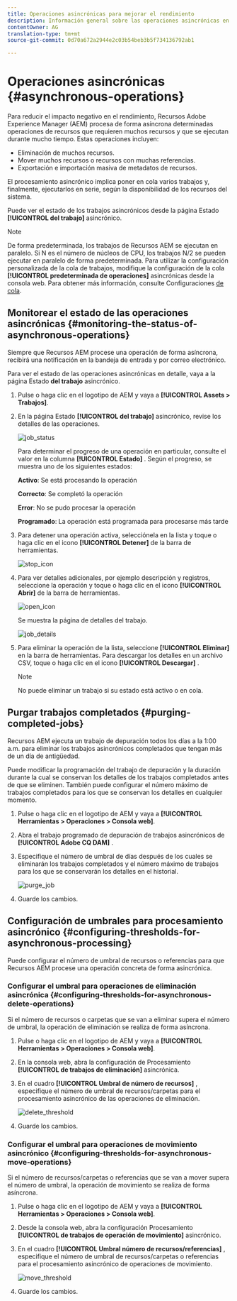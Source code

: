 ```yaml
---
title: Operaciones asincrónicas para mejorar el rendimiento
description: Información general sobre las operaciones asincrónicas en Recursos AEM.
contentOwner: AG
translation-type: tm+mt
source-git-commit: 0d70a672a2944e2c03b54beb3b5f734136792ab1

---
```



# Operaciones asincrónicas {#asynchronous-operations}

Para reducir el impacto negativo en el rendimiento, Recursos Adobe Experience Manager (AEM) procesa de forma asíncrona determinadas operaciones de recursos que requieren muchos recursos y que se ejecutan durante mucho tiempo. Estas operaciones incluyen:

* Eliminación de muchos recursos.
* Mover muchos recursos o recursos con muchas referencias.
* Exportación e importación masiva de metadatos de recursos.

El procesamiento asincrónico implica poner en cola varios trabajos y, finalmente, ejecutarlos en serie, según la disponibilidad de los recursos del sistema.

Puede ver el estado de los trabajos asincrónicos desde la página Estado **[!UICONTROL del trabajo]** asincrónico.

>[!NOTE]
>
>De forma predeterminada, los trabajos de Recursos AEM se ejecutan en paralelo. Si N es el número de núcleos de CPU, los trabajos N/2 se pueden ejecutar en paralelo de forma predeterminada. Para utilizar la configuración personalizada de la cola de trabajos, modifique la configuración de la cola **[!UICONTROL predeterminada de operaciones]** asincrónicas desde la consola web. Para obtener más información, consulte Configuraciones [de cola](https://sling.apache.org/documentation/bundles/apache-sling-eventing-and-job-handling.html#queue-configurations).

## Monitorear el estado de las operaciones asincrónicas {#monitoring-the-status-of-asynchronous-operations}

Siempre que Recursos AEM procese una operación de forma asíncrona, recibirá una notificación en la bandeja de entrada y por correo electrónico.

Para ver el estado de las operaciones asincrónicas en detalle, vaya a la página Estado **del trabajo** asincrónico.

1. Pulse o haga clic en el logotipo de AEM y vaya a **[!UICONTROL Assets > Trabajos]**.
1. En la página Estado **[!UICONTROL del trabajo]** asincrónico, revise los detalles de las operaciones.

   ![job_status](assets/job_status.png)

   Para determinar el progreso de una operación en particular, consulte el valor en la columna **[!UICONTROL Estado]** . Según el progreso, se muestra uno de los siguientes estados:

   **Activo**: Se está procesando la operación

   **Correcto**: Se completó la operación

   **Error**: No se pudo procesar la operación

   **Programado**: La operación está programada para procesarse más tarde

1. Para detener una operación activa, selecciónela en la lista y toque o haga clic en el icono **[!UICONTROL Detener]** de la barra de herramientas.

   ![stop_icon](assets/stop_icon.png)

1. Para ver detalles adicionales, por ejemplo descripción y registros, seleccione la operación y toque o haga clic en el icono **[!UICONTROL Abrir]** de la barra de herramientas.

   ![open_icon](assets/open_icon.png)

   Se muestra la página de detalles del trabajo.

   ![job_details](assets/job_details.png)

1. Para eliminar la operación de la lista, seleccione **[!UICONTROL Eliminar]** en la barra de herramientas. Para descargar los detalles en un archivo CSV, toque o haga clic en el icono **[!UICONTROL Descargar]** .

   >[!NOTE]
   >
   >No puede eliminar un trabajo si su estado está activo o en cola.

## Purgar trabajos completados {#purging-completed-jobs}

Recursos AEM ejecuta un trabajo de depuración todos los días a la 1:00 a.m. para eliminar los trabajos asincrónicos completados que tengan más de un día de antigüedad.

Puede modificar la programación del trabajo de depuración y la duración durante la cual se conservan los detalles de los trabajos completados antes de que se eliminen. También puede configurar el número máximo de trabajos completados para los que se conservan los detalles en cualquier momento.

1. Pulse o haga clic en el logotipo de AEM y vaya a **[!UICONTROL Herramientas > Operaciones > Consola web]**.
1. Abra el trabajo programado de depuración de trabajos asincrónicos de **[!UICONTROL Adobe CQ DAM]** .
1. Especifique el número de umbral de días después de los cuales se eliminarán los trabajos completados y el número máximo de trabajos para los que se conservarán los detalles en el historial.

   ![purge_job](assets/purge_job.png)

1. Guarde los cambios.

## Configuración de umbrales para procesamiento asincrónico {#configuring-thresholds-for-asynchronous-processing}

Puede configurar el número de umbral de recursos o referencias para que Recursos AEM procese una operación concreta de forma asincrónica.

### Configurar el umbral para operaciones de eliminación asincrónica {#configuring-thresholds-for-asynchronous-delete-operations}

Si el número de recursos o carpetas que se van a eliminar supera el número de umbral, la operación de eliminación se realiza de forma asíncrona.

1. Pulse o haga clic en el logotipo de AEM y vaya a **[!UICONTROL Herramientas > Operaciones > Consola web]**.
1. En la consola web, abra la configuración de Procesamiento **[!UICONTROL de trabajos de eliminación]** asincrónica.
1. En el cuadro **[!UICONTROL Umbral de número de recursos]** , especifique el número de umbral de recursos/carpetas para el procesamiento asincrónico de las operaciones de eliminación.

   ![delete_threshold](assets/delete_threshold.png)

1. Guarde los cambios.

### Configurar el umbral para operaciones de movimiento asincrónico {#configuring-thresholds-for-asynchronous-move-operations}

Si el número de recursos/carpetas o referencias que se van a mover supera el número de umbral, la operación de movimiento se realiza de forma asíncrona.

1. Pulse o haga clic en el logotipo de AEM y vaya a **[!UICONTROL Herramientas > Operaciones > Consola web]**.
1. Desde la consola web, abra la configuración Procesamiento **[!UICONTROL de trabajos de operación de movimiento]** asincrónico.
1. En el cuadro **[!UICONTROL Umbral número de recursos/referencias]** , especifique el número de umbral de recursos/carpetas o referencias para el procesamiento asincrónico de operaciones de movimiento.

   ![move_threshold](assets/move_threshold.png)

1. Guarde los cambios.
